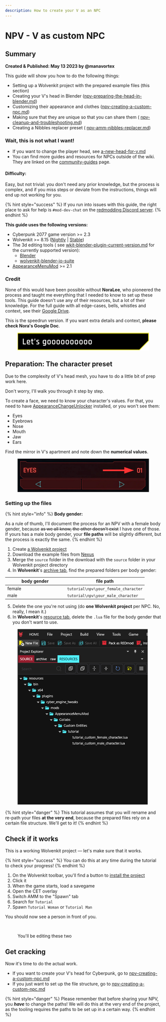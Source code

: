 ```yaml
---
description: How to create your V as an NPC
---
```


# NPV - V as custom NPC

## Summary

**Created & Published: May 13 2023 by @manavortex**

This guide will show you how to do the following things:&#x20;

* Setting up a Wolvenkit project with the prepared example files (this section)
* Creating your V's head in Blender ([npv-preparing-the-head-in-blender.md](npv-preparing-the-head-in-blender.md "mention"))
* Customizing their appearance and clothes ([npv-creating-a-custom-npc.md](npv-creating-a-custom-npc.md "mention"))
* Making sure that they are unique so that you can share them ( [npv-cleanup-and-troubleshooting.md](npv-cleanup-and-troubleshooting.md "mention"))
* Creating a Nibbles replacer preset ( [npv-amm-nibbles-replacer.md](npv-amm-nibbles-replacer.md "mention"))

### Wait, this is not what I want!

* If you want to change the player head, see [a-new-head-for-v.md](../a-new-head-for-v.md "mention")
* You can find more guides and resources for NPCs outside of the wiki. They are linked on the [community-guides](../../community-guides/ "mention") page.

#### Difficulty:

Easy, but not trivial: you don't need any prior knowledge, but the process is complex, and if you miss steps or deviate from the instructions, things will end up not working for you.

{% hint style="success" %}
If you run into issues with this guide, the right place to ask for help is `#mod-dev-chat` on the [redmodding Discord server](https://discord.gg/redmodding).&#x20;
{% endhint %}

**This guide uses the following versions:**

* Cyberpunk 2077 game version >= 2.3
* Wolvenkit >= 8.15 ([Nightly](https://github.com/WolvenKit/WolvenKit-nightly-releases/releases) | [Stable](https://github.com/WolvenKit/Wolvenkit/releases))
* The 3d editing tools  ( see [wkit-blender-plugin-current-version.md](../../../for-mod-creators-theory/modding-tools/wolvenkit-blender-io-suite/installing-the-wolvenkit-blender-plugin/wkit-blender-plugin-current-version.md "mention") for the currently supported version):
  * [Blender](https://www.blender.org/download/)
  * [wolvenkit-blender-io-suite](../../../for-mod-creators-theory/modding-tools/wolvenkit-blender-io-suite/ "mention")
* [AppearanceMenuMod](https://www.nexusmods.com/cyberpunk2077/mods/790) >= 2.1

### Credit

None of this would have been possible without **NoraLee**, who pioneered the process and taught me everything that I needed to know to set up these tools. This guide doesn't use any of their resources, but a lot of their knowledge. For the full guide with all edge-cases, bells, whistles and context, see their [Google Drive](https://drive.google.com/drive/folders/1R-knopKMhHDZuokPKaTt0nIDArXcQdrb).&#x20;

This is the speedrun version. If you want extra details and context, **please check Nora's Google Doc**.



<figure><img src="../../../.gitbook/assets/section_header_letsgooooo.png" alt=""><figcaption></figcaption></figure>

## Preparation: The character preset

Due to the complexity of V's head mesh, you have to do a little bit of prep work here.

Don't worry, I'll walk you through it step by step.

To create a face, we need to know your character's values. For that, you need to have [AppearanceChangeUnlocker](https://www.nexusmods.com/cyberpunk2077/mods/3850) installed, or you won't see them:

* Eyes
* Eyebrows
* Nose
* Mouth
* Jaw
* Ears

Find the mirror in V's apartment and note down the **numerical values**.

<figure><img src="../../../.gitbook/assets/npv_head_character_creator_numbers.png" alt=""><figcaption></figcaption></figure>

### Setting up the files

{% hint style="info" %}
**Body gender:**

As a rule of thumb, I'll document the process for an NPV with a female body gender, because ~~as we all know, the other doesn't exist~~ I have one of those. If yours has a male body gender, your **file paths** will be slightly different, but the process is exactly the same.
{% endhint %}

1. Create [a Wolvenkit project](https://app.gitbook.com/s/-MP_ozZVx2gRZUPXkd4r/wolvenkit-app/usage/wolvenkit-projects#create-a-new-wolvenkit-mod-project)
2. Download the example files from [Nexus](https://www.nexusmods.com/cyberpunk2077/mods/8328)
3. Merge the `source` folder in the download with the `source` folder in your Wolvenkit project directory
4. In **Wolvenkit**'s [archive tab](https://app.gitbook.com/s/-MP_ozZVx2gRZUPXkd4r/wolvenkit-app/editor/project-explorer#archive), find the prepared folders per body gender:

<table><thead><tr><th width="179">body gender</th><th>file path</th></tr></thead><tbody><tr><td>female</td><td><code>tutorial\npv\your_female_character</code></td></tr><tr><td>male</td><td><code>tutorial\npv\your_male_character</code></td></tr></tbody></table>

5. Delete the one you're not using (do **one Wolvenkit project** per NPC. No, really, I mean it.)
6. In **Wolvenkit**'s [resource tab](https://app.gitbook.com/s/-MP_ozZVx2gRZUPXkd4r/wolvenkit-app/editor/project-explorer#resources), delete the `.lua` file for the body gender that you don't want to use.

<figure><img src="../../../.gitbook/assets/2 delete lua not using.png" alt=""><figcaption></figcaption></figure>

{% hint style="danger" %}
This tutorial assumes that you will rename and re-path your files **at the very end**, because the prepared files rely on a certain file structure. We'll get to it!
{% endhint %}

## Check if it works

This is a working Wolvenkit project — let's make sure that it works.&#x20;

{% hint style="success" %}
You can do this at any time during the tutorial to check your progress!
{% endhint %}

1. On the Wolvenkit toolbar, you'll find a button to [install the project](https://app.gitbook.com/s/-MP_ozZVx2gRZUPXkd4r/wolvenkit-app/menu/toolbar#install-and-launch)
2. Click it
3. When the game starts, load a savegame
4. Open the CET overlay
5. Switch AMM to the "Spawn" tab
6. Search for `Tutorial`
7. Spawn `Tutorial Woman` or `Tutorial Man`

You should now see a person in front of you.

<figure><img src="https://64.media.tumblr.com/f9d975e408bb678ba2acddec9f76cbd8/c1517bdcdc3d9374-c8/s2048x3072/553431af3044de381134d1484df5b5b919049f42.pnj" alt=""><figcaption><p>You'll be editing these two</p></figcaption></figure>

## Get cracking

Now it's time to do the actual work.&#x20;

* If you want to create your V's head for Cyberpunk, go to [npv-creating-a-custom-npc.md](npv-creating-a-custom-npc.md "mention")
* If you just want to set up the file structure, go to [npv-creating-a-custom-npc.md](npv-creating-a-custom-npc.md "mention")

{% hint style="danger" %}
Please remember that before sharing your NPV, you _**have**_ to change the paths! We will do this at the very end of the project, as the tooling requires the paths to be set up in a certain way.
{% endhint %}
